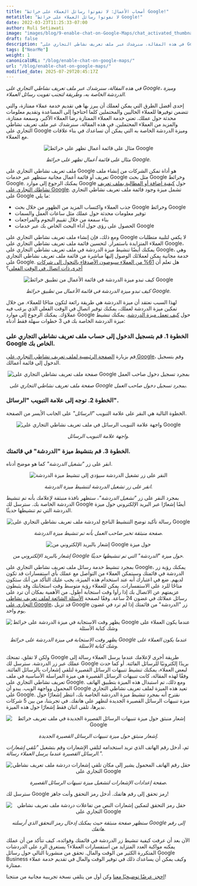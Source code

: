 ```yaml
---
title: "أصحاب الأعمال: لا تفوتوا رسائل العملاء على خرائط Google!"
metatitle: "لا تفوتوا رسائل العملاء على خرائط Google!"
date: 2022-03-23T11:25:33-07:00
author: Ruli Setiawati
image: "images/blog/9-enable-chat-on-Google-Maps/chat_activated_thumbnail.png"
draft: false
description: "في هذه المقالة، سنرشدك عبر ملف تعريف نشاطي التجاري على Google، وميزة الدردشة الخاصة به، وطريقة لتجنب تفويت رسائل العملاء."
tags: ["NearMe"]
weight: 1  
canonicalURL: "/blog/enable-chat-on-google-maps/"
url: "/blog/enable-chat-on-google-maps/"
modified_date: 2025-07-29T20:45:17Z
---
```


*في هذه المقالة، سنرشدك عبر ملف تعريف نشاطي التجاري على Google، وميزة الدردشة الخاصة به، وطريقة لتجنب تفويت رسائل العملاء.*


إحدى أفضل الطرق التي يمكن لعملك أن يبرز بها هي تقديم خدمة عملاء ممتازة، والتي تتضمن توفيرها للعملاء الحاليين والمحتملين كلما احتاجوا إلى المساعدة وتقديم معلومات محدثة حول عملك. تعني خدمة العملاء الممتازة رضا العملاء الأكبر، وسمعة ممتازة، والمزيد من العملاء المحتملين. في هذه المقالة، سنرشدك عبر ملف تعريف نشاطي التجاري على Google وميزة الدردشة الخاصة به التي يمكن أن تساعدك في بناء علاقات مع العملاء.

<center>
<img src="/images/blog/9-enable-chat-on-Google-Maps/andante.png" alt="مثال على قائمة أعمال تظهر على خرائط Google"/>

*مثال على قائمة أعمال تظهر على خرائط Google.*
</center>

ملف تعريف نشاطي التجاري على Google هو أداة تمكن الشركات من إنشاء ملف تعريف أو قائمة أعمال مجانية ستظهر عبر خدمات Google مثل بحث Google وخرائط Google. يمكنك الرجوع إلى موارد Google حول [كيفية إضافة أو المطالبة بملف تعريف نشاطك التجاري على Google](https://support.google.com/business/answer/2911778?hl=en&co=GENIE.Platform%3DDesktop). تشمل ميزة وجود قائمة ملف تعريف نشاطي التجاري على Google ما يلي:

- جذب العملاء واكتساب المزيد من الظهور من خلال بحث Google وخرائط Google
- توفير معلومات محدثة حول عملك مثل ساعات العمل والسمات
- بناء سمعة من خلال تقييم النجوم والمراجعات
- الحصول على رؤى حول أداء البحث الخاص بك عبر خدمات Google

ومع ذلك، فإن إنشاء ملف تعريف نشاطي التجاري على Google لا يكفي لتلبية متطلبات العملاء المتزايدة باستمرار. لتحسين قائمة ملف تعريف نشاطي التجاري على Google، يمكنك أيضًا تنشيط ميزة الدردشة في ملف تعريف نشاطي التجاري على Google، وهي خدمة مجانية يمكن لعملائك الوصول إليها مباشرة من قائمة ملف تعريف نشاطي التجاري على Google. هل تعلم أن [61% من العملاء سيوصون الأصدقاء بالتحول إلى شركات أخرى ذات اتصال في الوقت الفعلي](https://blog.avochato.com/index.php/2019/12/12/business-to-customer-communication-text-message-software)؟


<center>
<img src="/images/blog/9-enable-chat-on-Google-Maps/chat_on_gmaps.png" alt="كيف تبدو ميزة الدردشة في قائمة الأعمال من تطبيق خرائط Google"/>

*كيف تبدو ميزة الدردشة في قائمة الأعمال من تطبيق خرائط Google.*
</center>

لهذا السبب نعتقد أن ميزة الدردشة هي طريقة رائعة لتكون متاحًا للعملاء. من خلال تمكين ميزة الدردشة لعملك، يمكنك توفير اتصال في الوقت الفعلي الذي يرغب فيه عملاؤك. يمكنك الرجوع إلى موارد Google حول [كيف تعمل ميزة الدردشة](https://support.google.com/business/answer/9114771?hl=en&co=GENIE.Platform%3DAndroid#zippy=). يمكنك تنشيط ميزة الدردشة الخاصة بك في 3 خطوات سهلة فقط أدناه:

### الخطوة 1. قم بتسجيل الدخول إلى حساب ملف تعريف نشاطي التجاري على Google الخاص بك.

قم بزيارة [الصفحة الرئيسية لملف تعريف نشاطي التجاري على Google](https://www.google.com/business/)، وقم بتسجيل الدخول إلى قائمة أعمالك.

<center>
<img src="/images/blog/9-enable-chat-on-Google-Maps/GBP_manager_interface.png" alt="صفحة ملف تعريف نشاطي التجاري على Google بمجرد تسجيل دخول صاحب العمل"/>

*صفحة ملف تعريف نشاطي التجاري على Google بمجرد تسجيل دخول صاحب العمل.*
</center>

### الخطوة 2. توجه إلى علامة التبويب "الرسائل".

الخطوة التالية هي النقر على علامة التبويب *"الرسائل"* على الجانب الأيسر من الصفحة.

<center>
<img src="/images/blog/9-enable-chat-on-Google-Maps/messages_tab.png" alt="واجهة علامة التبويب الرسائل في ملف تعريف نشاطي التجاري على Google"/>

*واجهة علامة التبويب الرسائل.*
</center>

### الخطوة 3. قم بتنشيط ميزة "الدردشة" في قائمتك.

انقر على زر *"تشغيل الدردشة"* كما هو موضح أدناه.

<center>
<img src="/images/blog/9-enable-chat-on-Google-Maps/turn_on_chat.png" alt= "النقر على زر تشغيل الدردشة سيؤدي إلى تنشيط ميزة الدردشة"/>

*انقر على زر تشغيل الدردشة لتنشيط ميزة الدردشة.*
</center>

بمجرد النقر على زر *"تشغيل الدردشة"*، ستظهر نافذة منبثقة لإعلامك بأنه تم تنشيط الدردشة الخاصة بك. سترسل لك Google أيضًا إشعارًا عبر البريد الإلكتروني حول ميزة الدردشة التي تم تنشيطها حديثًا.

<center>
<img src="/images/blog/9-enable-chat-on-Google-Maps/chat_activated.png" alt="رسالة تأكيد توضح التنشيط الناجح لدردشة ملف تعريف نشاطي التجاري على Google"/>

*صفحة منبثقة تخبر صاحب العمل بأنه تم تنشيط ميزة الدردشة.*
</center>


<center>
<img src="/images/blog/9-enable-chat-on-Google-Maps/email_notifications.png" alt="إشعار بالبريد الإلكتروني من Google حول ميزة "الدردشة" التي تم تنشيطها حديثًا على خرائط Google"/>

*إشعار بالبريد الإلكتروني من Google حول ميزة "الدردشة" التي تم تنشيطها حديثًا.*
</center>


بمجرد تنشيط خدمة رسائل ملف تعريف نشاطي التجاري على Google، يمكنك رؤية زر الدردشة في قائمتك وسيتمكن العملاء من التواصل مع عملك بأي استفسارات قد تكون لديهم. ضع في اعتبارك أنه عند استخدام هذه الميزة، يجب عليك التأكد من أنك ستكون متاحًا للرد على الاستفسارات. يمكن للعملاء رؤية متوسط وقت استجابتك وقد يثبطون عزيمتهم عن الاتصال بك إذا رأوا وقت استجابة أطول. من الأهمية بمكان أن ترد على رسائل عملائك في غضون 24 ساعة. وفقًا لصفحة [الأسئلة الشائعة لملف تعريف نشاطي التجاري على Google](https://support.google.com/business/answer/9114771?hl=en&co=GENIE.Platform%3DAndroid#zippy=%2Chow-do-i-keep-the-chat-button-active-on-google)، قد تزيل Google زر "الدردشة" من قائمتك إذا لم ترد في غضون يوم واحد.

<center>
<img src="/images/blog/9-enable-chat-on-Google-Maps/response_time.png" alt="يظهر وقت الاستجابة في ميزة الدردشة على خرائط Google عندما يكون العملاء على وشك كتابة الأسئلة"/>

*يظهر وقت الاستجابة في ميزة الدردشة على خرائط Google
عندما يكون العملاء على وشك كتابة الأسئلة.*
</center>

ولكن لا تقلق، تمنحك Google طريقة أخرى لإعلامك عندما يرسل العملاء رسالة إلى عملك عبر زر الدردشة. سترسل لك Google بريدًا إلكترونيًا للرسائل الفائتة. أو كما حدث لبعض العملاء، يمكنك تنشيط تنبيهات الرسائل القصيرة لتلقي إشعارات بالرسائل الفائتة. وفقًا لهذه المقالة، كانت تنبيهات الرسائل القصيرة هي ميزة المراسلة الأساسية في ملف تعريف نشاطي التجاري على Google. ومع ذلك، تم استبدال هذه الميزة بتطبيق الهاتف المحمول وواجهة الويب. يبدو أن Google تعيد هذه الميزة لملف تعريف نشاطي التجاري على Google. نقترح أنه بمجرد تنشيط ميزة الدردشة الخاصة بك، انتظر إشعارًا حول ميزة تنبيهات الرسائل القصيرة الجديدة لتظهر على هاتفك. في تجربتنا، من بين 5 شركات نديرها، تلقى اثنان فقط إشعارًا حول هذه الميزة.


<center>
<img src="/images/blog/9-enable-chat-on-Google-Maps/pop_up_sms_notif.png" alt="إشعار منبثق حول ميزة تنبيهات الرسائل القصيرة الجديدة في ملف تعريف خرائط Google"/>

*إشعار منبثق حول ميزة تنبيهات الرسائل القصيرة الجديدة.*
</center>

ثم، أدخل رقم الهاتف الذي تريد استخدامه لتلقي الإشعارات وقم بتشغيل *"تلقي إشعارات الرسائل القصيرة عندما يرسل العملاء رسالة."*.

<center>
<img src="/images/blog/9-enable-chat-on-Google-Maps/phone_number_sms_notif.png" alt="حقل رقم الهاتف المحمول يشير إلى مكان تلقي إشعارات دردشة ملف تعريف نشاطي التجاري على Google"/>

*صفحة إعدادات الإشعارات لتشغيل ميزة تنبيهات الرسائل القصيرة.*
</center>

سترسل لك Google رمز تحقق إلى رقم هاتفك. أدخل رمز التحقق وأنت جاهز!

<center>
<img src="/images/blog/9-enable-chat-on-Google-Maps/verification_code.png" alt="حقل رمز التحقق لتمكين إشعارات النص من تفاعلات دردشة ملف تعريف نشاطي التجاري على Google"/>

*ستظهر صفحة منبثقة حيث يمكنك إدخال رمز التحقق الذي أرسلته Google إلى رقم هاتفك.*
</center>

الآن بعد أن عرفت كيفية تنشيط زر الدردشة في قائمتك وفوائده، كيف تتأكد من أن عملك يمكنه مواكبة العدد المتزايد من استفسارات العملاء؟ يستغرق الرد على الدردشات المتكررة الكثير من الوقت والمال. تحقق من منشورنا التالي حول رسائل Google Business وكيف يمكن أن يساعدك ذلك في توفير الوقت والمال في تقديم خدمة عملاء ممتازة.

[احجز عرضًا توضيحيًا معنا](https://meetings.hubspot.com/seasalt-ai/seasalt-meeting) وكن أول من يتلقى نسخة تجريبية مجانية من منتجنا!
